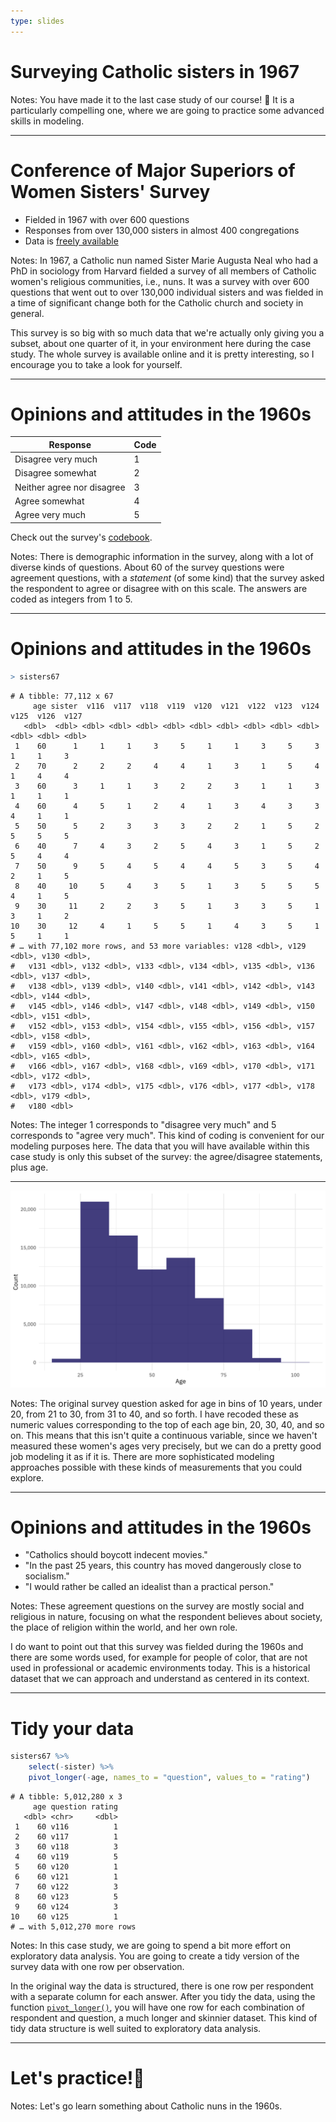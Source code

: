 ```yaml
---
type: slides
---
```


# Surveying Catholic sisters in 1967

Notes: You have made it to the last case study of our course! 🎉 It is a particularly compelling one, where we are going to practice some advanced skills in modeling.

---

# Conference of Major Superiors of Women Sisters' Survey 

- Fielded in 1967 with over 600 questions
- Responses from over 130,000 sisters in almost 400 congregations
- Data is [freely available](https://curate.nd.edu/show/0r967368551)

Notes: In 1967, a Catholic nun named Sister Marie Augusta Neal who had a PhD in sociology from Harvard fielded a survey of all members of Catholic women's religious communities, i.e., nuns. It was a survey with over 600 questions that went out to over 130,000 individual sisters and was fielded in a time of significant change both for the Catholic church and society in general.

This survey is so big with so much data that we're actually only giving you a subset, about one quarter of it, in your environment here during the case study. The whole survey is available online and it is pretty interesting, so I encourage you to take a look for yourself.

---

# Opinions and attitudes in the 1960s

Response | Code 
--- | --- 
Disagree very much | 1
Disagree somewhat | 2 
Neither agree nor disagree | 3 
Agree somewhat | 4 
Agree very much | 5

Check out the survey's [codebook](https://curate.nd.edu/downloads/0v838051f6x).

Notes: There is demographic information in the survey, along with a lot of diverse kinds of questions. About 60 of the survey questions were agreement questions, with a *statement* (of some kind) that the survey asked the respondent to agree or disagree with on this scale. The answers are coded as integers from 1 to 5.

---

# Opinions and attitudes in the 1960s

```r
> sisters67
```
```out
# A tibble: 77,112 x 67
     age sister  v116  v117  v118  v119  v120  v121  v122  v123  v124  v125  v126  v127
   <dbl>  <dbl> <dbl> <dbl> <dbl> <dbl> <dbl> <dbl> <dbl> <dbl> <dbl> <dbl> <dbl> <dbl>
 1    60      1     1     1     3     5     1     1     3     5     3     1     1     3
 2    70      2     2     2     4     4     1     3     1     5     4     1     4     4
 3    60      3     1     1     3     2     2     3     1     1     3     1     1     1
 4    60      4     5     1     2     4     1     3     4     3     3     4     1     1
 5    50      5     2     3     3     3     2     2     1     5     2     5     5     5
 6    40      7     4     3     2     5     4     3     1     5     2     5     4     4
 7    50      9     5     4     5     4     4     5     3     5     4     2     1     5
 8    40     10     5     4     3     5     1     3     5     5     5     4     1     5
 9    30     11     2     2     3     5     1     3     3     5     1     3     1     2
10    30     12     4     1     5     5     1     4     3     5     1     5     1     1
# … with 77,102 more rows, and 53 more variables: v128 <dbl>, v129 <dbl>, v130 <dbl>,
#   v131 <dbl>, v132 <dbl>, v133 <dbl>, v134 <dbl>, v135 <dbl>, v136 <dbl>, v137 <dbl>,
#   v138 <dbl>, v139 <dbl>, v140 <dbl>, v141 <dbl>, v142 <dbl>, v143 <dbl>, v144 <dbl>,
#   v145 <dbl>, v146 <dbl>, v147 <dbl>, v148 <dbl>, v149 <dbl>, v150 <dbl>, v151 <dbl>,
#   v152 <dbl>, v153 <dbl>, v154 <dbl>, v155 <dbl>, v156 <dbl>, v157 <dbl>, v158 <dbl>,
#   v159 <dbl>, v160 <dbl>, v161 <dbl>, v162 <dbl>, v163 <dbl>, v164 <dbl>, v165 <dbl>,
#   v166 <dbl>, v167 <dbl>, v168 <dbl>, v169 <dbl>, v170 <dbl>, v171 <dbl>, v172 <dbl>,
#   v173 <dbl>, v174 <dbl>, v175 <dbl>, v176 <dbl>, v177 <dbl>, v178 <dbl>, v179 <dbl>,
#   v180 <dbl>
```

Notes: The integer 1 corresponds to "disagree very much" and 5 corresponds to "agree very much". This kind of coding is convenient for our modeling purposes here. The data that you will have available within this case study is only this subset of the survey: the agree/disagree statements, plus age.


---

![Alt text](https://github.com/juliasilge/course-ML-tidymodels/blob/master/img/age_histogram.png?raw=true)

Notes: The original survey question asked for age in bins of 10 years, under 20, from 21 to 30, from 31 to 40, and so forth. I have recoded these as numeric values corresponding to the top of each age bin, 20, 30, 40, and so on. This means that this isn't quite a continuous variable, since we haven't measured these women's ages very precisely, but we can do a pretty good job modeling it as if it is. There are more sophisticated modeling approaches possible with these kinds of measurements that you could explore.  

---

# Opinions and attitudes in the 1960s


- "Catholics should boycott indecent movies."
- "In the past 25 years, this country has moved dangerously close to socialism."
- "I would rather be called an idealist than a practical person."

Notes: These agreement questions on the survey are mostly social and religious in nature, focusing on what the respondent believes about society, the place of religion within the world, and her own role. 

I do want to point out that this survey was fielded during the 1960s and there are some words used, for example for people of color, that are not used in professional or academic environments today. This is a historical dataset that we can approach and understand as centered in its context.

---

# Tidy your data

```r
sisters67 %>%
    select(-sister) %>%
    pivot_longer(-age, names_to = "question", values_to = "rating")
```

```out
# A tibble: 5,012,280 x 3
     age question rating
   <dbl> <chr>     <dbl>
 1    60 v116          1
 2    60 v117          1
 3    60 v118          3
 4    60 v119          5
 5    60 v120          1
 6    60 v121          1
 7    60 v122          3
 8    60 v123          5
 9    60 v124          3
10    60 v125          1
# … with 5,012,270 more rows
```

Notes: In this case study, we are going to spend a bit more effort on exploratory data analysis. You are going to create a tidy version of the survey data with one row per observation. 

In the original way the data is structured, there is one row per respondent with a separate column for each answer. After you tidy the data, using the function [`pivot_longer()`](https://tidyr.tidyverse.org/reference/pivot_longer.html), you will have one row for each combination of respondent and question, a much longer and skinnier dataset. This kind of tidy data structure is well suited to exploratory data analysis.

---

# Let's practice!🌟

Notes: Let's go learn something about Catholic nuns in the 1960s. 











